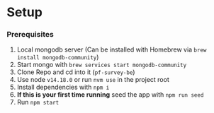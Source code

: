 # Setup
### Prerequisites
1. Local mongodb server (Can be installed with Homebrew via `brew install mongodb-community`)
2. Start mongo with `brew services start mongodb-community`
3. Clone Repo and cd into it (`pf-survey-be`)
4. Use node `v14.18.0` or run `nvm use` in the project root
5. Install dependencies with `npm i`
6. **If this is your first time running** seed the app with `npm run seed` 
7. Run `npm start`